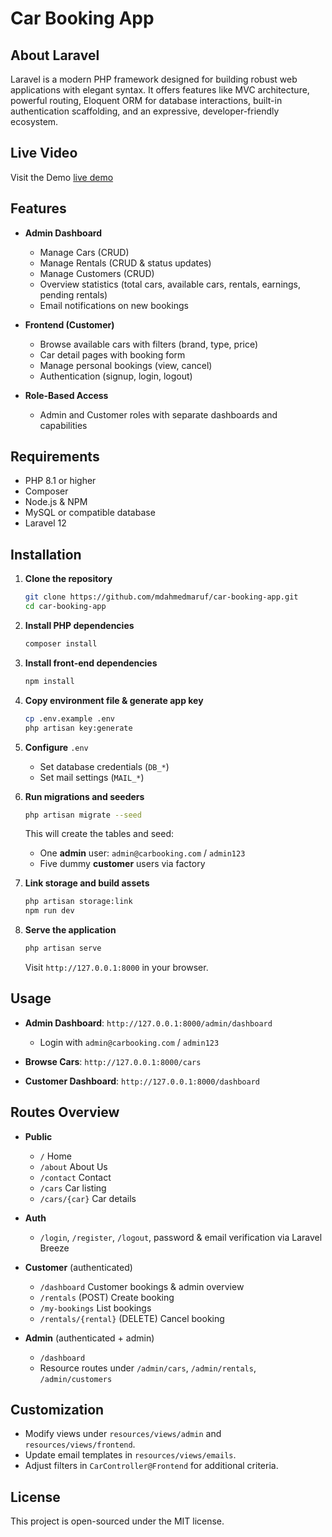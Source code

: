 # Car Booking App

## About Laravel

Laravel is a modern PHP framework designed for building robust web applications with elegant syntax. It offers features like MVC architecture, powerful routing, Eloquent ORM for database interactions, built-in authentication scaffolding, and an expressive, developer-friendly ecosystem.

## Live Video
Visit the Demo [live demo](https://www.awesomescreenshot.com/video/39990328?key=a84812a03264828a5bdcbc2c6e58429f)

## Features

* **Admin Dashboard**

    * Manage Cars (CRUD)
    * Manage Rentals (CRUD & status updates)
    * Manage Customers (CRUD)
    * Overview statistics (total cars, available cars, rentals, earnings, pending rentals)
    * Email notifications on new bookings

* **Frontend (Customer)**

    * Browse available cars with filters (brand, type, price)
    * Car detail pages with booking form
    * Manage personal bookings (view, cancel)
    * Authentication (signup, login, logout)

* **Role-Based Access**

    * Admin and Customer roles with separate dashboards and capabilities

## Requirements

* PHP 8.1 or higher
* Composer
* Node.js & NPM
* MySQL or compatible database
* Laravel 12

## Installation

1. **Clone the repository**

   ```bash
   git clone https://github.com/mdahmedmaruf/car-booking-app.git
   cd car-booking-app
   ```

2. **Install PHP dependencies**

   ```bash
   composer install
   ```

3. **Install front-end dependencies**

   ```bash
   npm install
   ```

4. **Copy environment file & generate app key**

   ```bash
   cp .env.example .env
   php artisan key:generate
   ```

5. **Configure** `.env`

    * Set database credentials (`DB_*`)
    * Set mail settings (`MAIL_*`)

6. **Run migrations and seeders**

   ```bash
   php artisan migrate --seed
   ```

   This will create the tables and seed:

    * One **admin** user: `admin@carbooking.com` / `admin123`
    * Five dummy **customer** users via factory

7. **Link storage and build assets**

   ```bash
   php artisan storage:link
   npm run dev
   ```

8. **Serve the application**

   ```bash
   php artisan serve
   ```

   Visit `http://127.0.0.1:8000` in your browser.

## Usage

* **Admin Dashboard**: `http://127.0.0.1:8000/admin/dashboard`

    * Login with `admin@carbooking.com` / `admin123`

* **Browse Cars**: `http://127.0.0.1:8000/cars`

* **Customer Dashboard**: `http://127.0.0.1:8000/dashboard`

## Routes Overview

* **Public**

    * `/` Home
    * `/about` About Us
    * `/contact` Contact
    * `/cars` Car listing
    * `/cars/{car}` Car details

* **Auth**

    * `/login`, `/register`, `/logout`, password & email verification via Laravel Breeze

* **Customer** (authenticated)

    * `/dashboard` Customer bookings & admin overview
    * `/rentals` (POST) Create booking
    * `/my-bookings` List bookings
    * `/rentals/{rental}` (DELETE) Cancel booking

* **Admin** (authenticated + admin)

    * `/dashboard`
    * Resource routes under `/admin/cars`, `/admin/rentals`, `/admin/customers`

## Customization

* Modify views under `resources/views/admin` and `resources/views/frontend`.
* Update email templates in `resources/views/emails`.
* Adjust filters in `CarController@Frontend` for additional criteria.


## License

This project is open-sourced under the MIT license.
